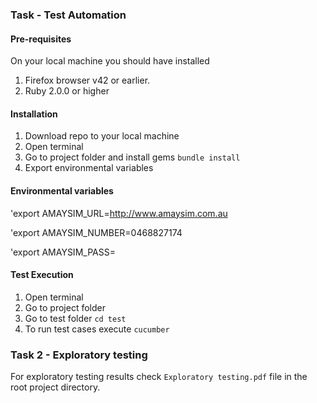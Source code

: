 ### Task - Test Automation

#### Pre-requisites

On your local machine you should have installed 
1. Firefox browser v42 or earlier.
1. Ruby 2.0.0 or higher


#### Installation

1. Download repo to your local machine
1. Open terminal
1. Go to project folder and install gems
    `bundle install`
1. Export environmental variables

#### Environmental variables

'export AMAYSIM_URL=http://www.amaysim.com.au

'export AMAYSIM_NUMBER=0468827174

'export AMAYSIM_PASS=

#### Test Execution
1. Open terminal
1. Go to project folder
1. Go to test folder
    `cd test`
1. To run test cases execute
    `cucumber`

### Task 2 - Exploratory testing

For  exploratory testing results check `Exploratory testing.pdf` file in the root project directory.

